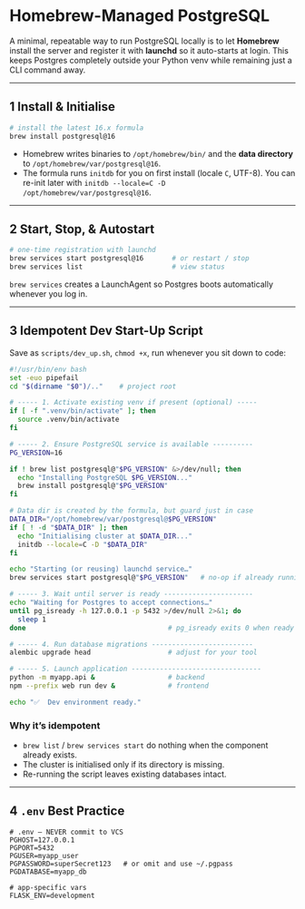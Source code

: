 # Homebrew-Managed PostgreSQL 

A minimal, repeatable way to run PostgreSQL locally is to let **Homebrew** install the server and register it with **launchd** so it auto-starts at login. This keeps Postgres completely outside your Python venv while remaining just a CLI command away.

---

## 1  Install & Initialise

```bash
# install the latest 16.x formula
brew install postgresql@16
```

* Homebrew writes binaries to `/opt/homebrew/bin/` and the **data directory** to `/opt/homebrew/var/postgresql@16`.
* The formula runs `initdb` for you on first install (locale `C`, UTF-8). You can re-init later with
  `initdb --locale=C -D /opt/homebrew/var/postgresql@16`.

---

## 2  Start, Stop, & Autostart

```bash
# one-time registration with launchd
brew services start postgresql@16       # or restart / stop
brew services list                      # view status
```

`brew services` creates a LaunchAgent so Postgres boots automatically whenever you log in.

---

## 3  Idempotent Dev Start-Up Script

Save as `scripts/dev_up.sh`, `chmod +x`, run whenever you sit down to code:

```bash
#!/usr/bin/env bash
set -euo pipefail
cd "$(dirname "$0")/.."    # project root

# ----- 1. Activate existing venv if present (optional) -----
if [ -f ".venv/bin/activate" ]; then
  source .venv/bin/activate
fi

# ----- 2. Ensure PostgreSQL service is available ----------
PG_VERSION=16

if ! brew list postgresql@"$PG_VERSION" &>/dev/null; then
  echo "Installing PostgreSQL $PG_VERSION..."
  brew install postgresql@"$PG_VERSION"
fi

# Data dir is created by the formula, but guard just in case
DATA_DIR="/opt/homebrew/var/postgresql@$PG_VERSION"
if [ ! -d "$DATA_DIR" ]; then
  echo "Initialising cluster at $DATA_DIR..."
  initdb --locale=C -D "$DATA_DIR"
fi

echo "Starting (or reusing) launchd service…"
brew services start postgresql@"$PG_VERSION"   # no-op if already running

# ----- 3. Wait until server is ready ----------------------
echo "Waiting for Postgres to accept connections…"
until pg_isready -h 127.0.0.1 -p 5432 >/dev/null 2>&1; do
  sleep 1
done                                   # pg_isready exits 0 when ready

# ----- 4. Run database migrations -------------------------
alembic upgrade head                   # adjust for your tool

# ----- 5. Launch application --------------------------------
python -m myapp.api &                  # backend
npm --prefix web run dev &             # frontend

echo "✅  Dev environment ready."
```

### Why it’s idempotent

* `brew list` / `brew services start` do nothing when the component already exists.
* The cluster is initialised only if its directory is missing.
* Re-running the script leaves existing databases intact.

---

## 4  `.env` Best Practice

```env
# .env — NEVER commit to VCS
PGHOST=127.0.0.1
PGPORT=5432
PGUSER=myapp_user
PGPASSWORD=superSecret123   # or omit and use ~/.pgpass
PGDATABASE=myapp_db

# app-specific vars
FLASK_ENV=development
```

